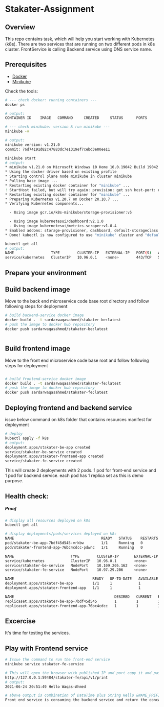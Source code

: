 # Stakater-Assignment
## Overview
This repo contains task, which will help you start working with Kubernetes (k8s). There are two services that are running on two different pods in k8s cluster. FrontService is calling Backend service using DNS service name. 

## Prerequisites
- [Docker](<https://docs.docker.com/>)
- [Minikube](<https://kubernetes.io/docs/tasks/tools/install-minikube/>)


Check the tools:

```bash
# --- check docker: running containers ---
docker ps

# output:
CONTAINER ID	IMAGE	COMMAND		CREATED		STATUS		PORTS		NAMES

# --- check minikube: version & run minikube ---
minikube -v

# output:
minikube version: v1.21.0
commit: 76d74191d82c47883dc7e1319ef7cebd3e00ee11

minikube start
# output:
* minikube v1.21.0 on Microsoft Windows 10 Home 10.0.19042 Build 19042
* Using the docker driver based on existing profile
* Starting control plane node minikube in cluster minikube
* Pulling base image ...
* Restarting existing docker container for "minikube" ...
! StartHost failed, but will try again: provision: get ssh host-port: unable to inspect a not running container to get SSH port
* Restarting existing docker container for "minikube" ...
* Preparing Kubernetes v1.20.7 on Docker 20.10.7 ...
* Verifying Kubernetes components...

  - Using image gcr.io/k8s-minikube/storage-provisioner:v5

  - Using image kubernetesui/dashboard:v2.1.0
  - Using image kubernetesui/metrics-scraper:v1.0.4
* Enabled addons: storage-provisioner, dashboard, default-storageclass
* Done! kubectl is now configured to use "minikube" cluster and "default" namespace by default

kubectl get all
# output:
NAME                 TYPE        CLUSTER-IP   EXTERNAL-IP   PORT(S)   AGE
service/kubernetes   ClusterIP   10.96.0.1    <none>        443/TCP   5d8h

```
## Prepare your environment

## Build backend image
Move to the back end microservice code base root directory and follow following steps for deployment
```bash
# build backend-service docker image
docker build . -t sardarwaqasahmed/stakater-be:latest
# push the image to docker hub repository
docker push sardarwaqasahmed/stakater-be:latest



```
## Build frontend image
Move to the front end microservice code base root and follow following steps for deployment
```bash

# build frontend-service docker image
docker build . -t sardarwaqasahmed/stakater-fe:latest
# push the image to docker hub repository
docker push sardarwaqasahmed/stakater-fe:latest


```

## Deploying frontend and backend service
issue below command on k8s folder that contains resources manifest for deployment
```bash
# deploy
kubectl apply -f k8s
# output:
deployment.apps/stakater-be-app created
service/stakater-be-service created
deployment.apps/stakater-frontend-app created
service/stakater-fe-service created
```

This will create 2 deployments with 2 pods. 1 pod for front-end service and 1 pod for backend service. each pod has 1 replica set as this is demo purpose.
## Health check:

##### Proof

```bash
# display all resources deployed on k8s
kubectl get all

# display deployments/pods/services deployed on k8s
NAME                                        READY   STATUS    RESTARTS   AGE
pod/stakater-be-app-7bdf45d545-vrkbw        1/1     Running   0          11s
pod/stakater-frontend-app-76bc4cdcc-pdwnc   1/1     Running   0          11s

NAME                          TYPE        CLUSTER-IP       EXTERNAL-IP   PORT(S)          AGE
service/kubernetes            ClusterIP   10.96.0.1        <none>        443/TCP          5d8h
service/stakater-be-service   NodePort    10.109.205.162   <none>        8081:30036/TCP   11s
service/stakater-fe-service   NodePort    10.97.29.206     <none>        9091:30035/TCP   11s

NAME                                    READY   UP-TO-DATE   AVAILABLE   AGE
deployment.apps/stakater-be-app         1/1     1            1           11s
deployment.apps/stakater-frontend-app   1/1     1            1           11s

NAME                                              DESIRED   CURRENT   READY   AGE
replicaset.apps/stakater-be-app-7bdf45d545        1         1         1       11s
replicaset.apps/stakater-frontend-app-76bc4cdcc   1         1         1       11s
```



## Excercise

It's time for testing the services.


## Play with Frontend service


```bash
# Issue the command to run the front-end service
minikube service stakater-fe-service

# This will open the browser with published IP and port copy it and paste the below url in browser
http://127.0.0.1:59484/stakater-fe/api/v1/print
# output:
2021-06-24 20:51:49 Hello Waqas-Ahmed

# above output is combination of DataTime plus String Hello &NAME_PREFIX ENV var. The ENV variable is read from stakater-be-app manifest file and pass to stakater-be-app container.
Front end service is consuming the backend service and return the concated response back to the client.


```
